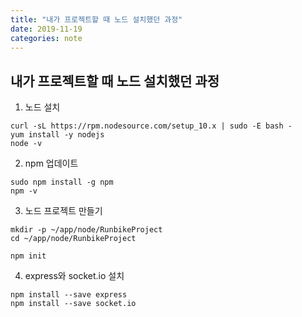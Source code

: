 ```yaml
---
title: "내가 프로젝트할 때 노드 설치했던 과정"
date: 2019-11-19
categories: note
---
```

## 내가 프로젝트할 때 노드 설치했던 과정

1. 노드 설치
```
curl -sL https://rpm.nodesource.com/setup_10.x | sudo -E bash -
yum install -y nodejs
node -v
```


2. npm 업데이트
```
sudo npm install -g npm
npm -v
```


3. 노드 프로젝트 만들기
```
mkdir -p ~/app/node/RunbikeProject
cd ~/app/node/RunbikeProject
```

```
npm init
```

4. express와 socket.io 설치
```
npm install --save express
npm install --save socket.io
```
